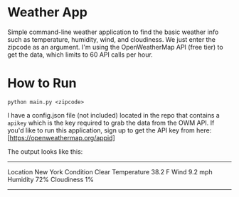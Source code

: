 # Weather App

Simple command-line weather application to find the basic weather info such as temperature, humidity, wind, and cloudiness. We just enter the zipcode as an argument. I'm using the OpenWeatherMap API (free tier) to get the data, which limits to 60 API calls per hour. 

# How to Run

`python main.py <zipcode>`

I have a config.json file (not included) located in the repo that contains a `apikey` which is the key required to grab the data from the OWM API. If you'd like to run this application, sign up to get the API key from here: [https://openweathermap.org/appid]

The output looks like this:
-----------  --------
Location     New York
Condition    Clear
Temperature  38.2 F
Wind         9.2 mph
Humidity     72%
Cloudiness   1%
-----------  --------
